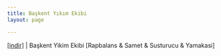 ```yaml
---
title: Başkent Yıkım Ekibi
layout: page

---
```

<a href="https://cloud.mail.ru/public/e8783bc8c75e/Ba%C5%9Fkent%20Yikim%20Ekibi%20%5BRapbalans%20%26%20Samet%20%26%20Susturucu%20%26%20Yamakasi%5D" target="_blank">[indir]</a>   |   Başkent Yikim Ekibi [Rapbalans & Samet & Susturucu & Yamakasi]